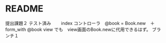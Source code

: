 # README

提出課題２
テスト済み
　　index コントローラ　@book = Book.new　＋　form_with @book view でも　view画面のBook.newに代用できるはず。
ブランチ１

